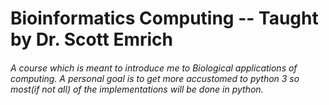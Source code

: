 # Bioinformatics Computing -- Taught by Dr. Scott Emrich
###### A course which is meant to introduce me to Biological applications of computing. A personal goal is to get more accustomed to python 3 so most(if not all) of the implementations will be done in python.
